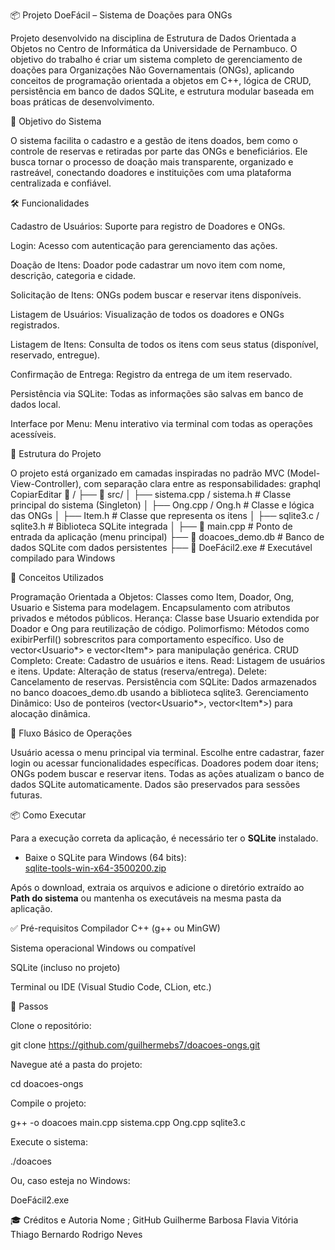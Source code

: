 📦 Projeto DoeFácil – Sistema de Doações para ONGs

Projeto desenvolvido na disciplina de Estrutura de Dados Orientada a Objetos no Centro de Informática da Universidade de Pernambuco. O objetivo do trabalho é criar um sistema completo de gerenciamento de doações para Organizações Não Governamentais (ONGs), aplicando conceitos de programação orientada a objetos em C++, lógica de CRUD, persistência em banco de dados SQLite, e estrutura modular baseada em boas práticas de desenvolvimento.

🎯 Objetivo do Sistema

O sistema facilita o cadastro e a gestão de itens doados, bem como o controle de reservas e retiradas por parte das ONGs e beneficiários. Ele busca tornar o processo de doação mais transparente, organizado e rastreável, conectando doadores e instituições com uma plataforma centralizada e confiável.

🛠️ Funcionalidades

Cadastro de Usuários: Suporte para registro de Doadores e ONGs.


Login: Acesso com autenticação para gerenciamento das ações.


Doação de Itens: Doador pode cadastrar um novo item com nome, descrição, categoria e cidade.


Solicitação de Itens: ONGs podem buscar e reservar itens disponíveis.


Listagem de Usuários: Visualização de todos os doadores e ONGs registrados.


Listagem de Itens: Consulta de todos os itens com seus status (disponível, reservado, entregue).


Confirmação de Entrega: Registro da entrega de um item reservado.


Persistência via SQLite: Todas as informações são salvas em banco de dados local.


Interface por Menu: Menu interativo via terminal com todas as operações acessíveis.



📃 Estrutura do Projeto

O projeto está organizado em camadas inspiradas no padrão MVC (Model-View-Controller), com separação clara entre as responsabilidades:
graphql
CopiarEditar
📂 /
├── 📂 src/
│   ├── sistema.cpp / sistema.h          # Classe principal do sistema (Singleton)
│   ├── Ong.cpp / Ong.h                  # Classe e lógica das ONGs
│   ├── Item.h                           # Classe que representa os itens
│   ├── sqlite3.c / sqlite3.h            # Biblioteca SQLite integrada
│
├── 📄 main.cpp                          # Ponto de entrada da aplicação (menu principal)
├── 📄 doacoes_demo.db                   # Banco de dados SQLite com dados persistentes
├── 📄 DoeFácil2.exe                     # Executável compilado para Windows


🧩 Conceitos Utilizados

Programação Orientada a Objetos:
Classes como Item, Doador, Ong, Usuario e Sistema para modelagem.
Encapsulamento com atributos privados e métodos públicos.
Herança:
Classe base Usuario extendida por Doador e Ong para reutilização de código.
Polimorfismo:
Métodos como exibirPerfil() sobrescritos para comportamento específico.
Uso de vector<Usuario*> e vector<Item*> para manipulação genérica.
CRUD Completo:
Create: Cadastro de usuários e itens.
Read: Listagem de usuários e itens.
Update: Alteração de status (reserva/entrega).
Delete: Cancelamento de reservas.
Persistência com SQLite:
Dados armazenados no banco doacoes_demo.db usando a biblioteca sqlite3.
Gerenciamento Dinâmico:
Uso de ponteiros (vector<Usuario*>, vector<Item*>) para alocação dinâmica.

🧭 Fluxo Básico de Operações

Usuário acessa o menu principal via terminal.
Escolhe entre cadastrar, fazer login ou acessar funcionalidades específicas.
Doadores podem doar itens; ONGs podem buscar e reservar itens.
Todas as ações atualizam o banco de dados SQLite automaticamente.
Dados são preservados para sessões futuras.


📦 Como Executar

Para a execução correta da aplicação, é necessário ter o **SQLite** instalado.

- Baixe o SQLite para Windows (64 bits):  
  [sqlite-tools-win-x64-3500200.zip](https://www.sqlite.org/2025/sqlite-tools-win-x64-3500200.zip)

Após o download, extraia os arquivos e adicione o diretório extraído ao **Path do sistema** ou mantenha os executáveis na mesma pasta da aplicação.


✅ Pré-requisitos
Compilador C++ (g++ ou MinGW)


Sistema operacional Windows ou compatível


SQLite (incluso no projeto)


Terminal ou IDE (Visual Studio Code, CLion, etc.)


🚀 Passos

Clone o repositório:

git clone https://github.com/guilhermebs7/doacoes-ongs.git

Navegue até a pasta do projeto:

cd doacoes-ongs

Compile o projeto:

g++ -o doacoes main.cpp sistema.cpp Ong.cpp sqlite3.c

Execute o sistema:

./doacoes

Ou, caso esteja no Windows:

DoeFácil2.exe

🎓 Créditos e Autoria
Nome ; GitHub
Guilherme Barbosa <guilhermebs7>
Flavia Vitória <Flavitche>
Thiago Bernardo <codebyThiagoA>
Rodrigo Neves <rodrigoadn0>
